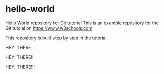 # hello-world
Hello World repository for Git tutorial
This is an example repository for the Git tutoial on https://www.w3schools.com

This repository is built step by step in the tutorial.

HEY! THERE

HEY! THERE!!

HEY! THERE!!!